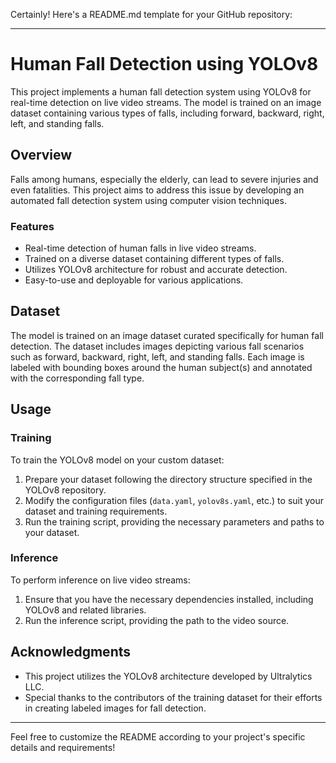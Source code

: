 Certainly! Here's a README.md template for your GitHub repository:

---

# Human Fall Detection using YOLOv8

This project implements a human fall detection system using YOLOv8 for real-time detection on live video streams. The model is trained on an image dataset containing various types of falls, including forward, backward, right, left, and standing falls.

## Overview

Falls among humans, especially the elderly, can lead to severe injuries and even fatalities. This project aims to address this issue by developing an automated fall detection system using computer vision techniques.

### Features

- Real-time detection of human falls in live video streams.
- Trained on a diverse dataset containing different types of falls.
- Utilizes YOLOv8 architecture for robust and accurate detection.
- Easy-to-use and deployable for various applications.

## Dataset

The model is trained on an image dataset curated specifically for human fall detection. The dataset includes images depicting various fall scenarios such as forward, backward, right, left, and standing falls. Each image is labeled with bounding boxes around the human subject(s) and annotated with the corresponding fall type.

## Usage

### Training

To train the YOLOv8 model on your custom dataset:

1. Prepare your dataset following the directory structure specified in the YOLOv8 repository.
2. Modify the configuration files (`data.yaml`, `yolov8s.yaml`, etc.) to suit your dataset and training requirements.
3. Run the training script, providing the necessary parameters and paths to your dataset.

### Inference

To perform inference on live video streams:

1. Ensure that you have the necessary dependencies installed, including YOLOv8 and related libraries.
2. Run the inference script, providing the path to the video source.


## Acknowledgments

- This project utilizes the YOLOv8 architecture developed by Ultralytics LLC.
- Special thanks to the contributors of the training dataset for their efforts in creating labeled images for fall detection.

---

Feel free to customize the README according to your project's specific details and requirements!
